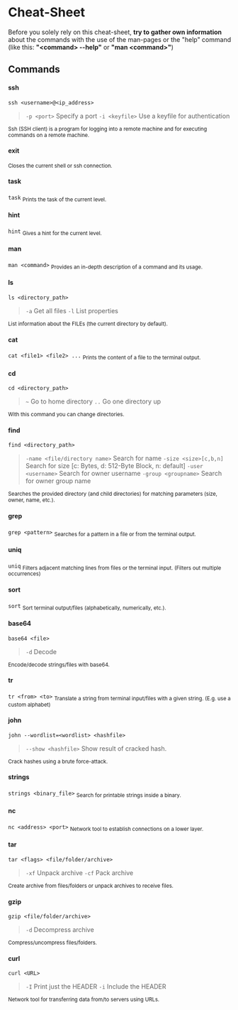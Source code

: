 ﻿# Cheat-Sheet
Before you solely rely on this cheat-sheet, **try to gather own information** about the commands with the use of the man-pages or the "help" command (like this: **"\<command\> --help"** or **"man \<command\>"**)
## Commands
#### ssh
`ssh <username>@<ip_address>`

> `-p <port>` Specify a port
> `-i <keyfile>` Use a keyfile for authentication

<sub>Ssh (SSH client) is a program for logging into a remote machine and for executing commands on a remote machine.</sub>
#### exit
<sub>Closes the current shell or ssh connection.</sub>
#### task
`task`
<sub>Prints the task of the current level.</sub>
#### hint
`hint`
<sub>Gives a hint for the current level.</sub>
#### man
`man <command>`
<sub>Provides an in-depth description of a command and its usage.</sub>
#### ls
`ls <directory_path>`

> `-a` Get all files
> `-l` List properties

<sub>List information about the FILEs (the current directory by default).</sub>
#### cat
`cat <file1> <file2> ...`
<sub>Prints the content of a file to the terminal output.</sub>
#### cd
`cd <directory_path>`

> `~` Go to home directory
> `..` Go one directory up

<sub>With this command you can change directories.</sub>
#### find
`find <directory_path>`

> `-name <file/directory name>` Search for name
> `-size <size>[c,b,n]` Search for size [c: Bytes, d: 512-Byte Block, n: default]
> `-user <username>` Search for owner username
> `-group <groupname>` Search for owner group name

<sub>Searches the provided directory (and child directories) for matching parameters (size, owner, name, etc.).</sub>
#### grep
`grep <pattern>`
<sub>Searches for a pattern in a file or from the terminal output.</sub>
#### uniq
`uniq`
<sub>Filters adjacent matching lines from files or the terminal input. (Filters out multiple occurrences)</sub>
#### sort
`sort`
<sub>Sort terminal output/files (alphabetically, numerically, etc.).</sub>
#### base64
`base64 <file>`

> `-d` Decode

<sub>Encode/decode strings/files with base64.</sub>
#### tr
`tr <from> <to>`
<sub>Translate a string from terminal input/files with a given string. (E.g. use a custom alphabet)</sub>
#### john
`john --wordlist=<wordlist> <hashfile>`

> `--show <hashfile>` Show result of cracked hash.

<sub>Crack hashes using a brute force-attack.</sub>
#### strings
`strings <binary_file>`
<sub>Search for printable strings inside a binary.</sub>
#### nc
`nc <address> <port>`
<sub>Network tool to establish connections on a lower layer.</sub>
#### tar
`tar <flags> <file/folder/archive>`

> `-xf` Unpack archive
> `-cf` Pack archive

<sub>Create archive from files/folders or unpack archives to receive files.</sub>
#### gzip
`gzip <file/folder/archive>`

> `-d` Decompress archive

<sub>Compress/uncompress files/folders.</sub>
#### curl
`curl <URL>`

> `-I` Print just the HEADER
> `-i` Include the HEADER

<sub>Network tool for transferring data from/to servers using URLs.</sub>
